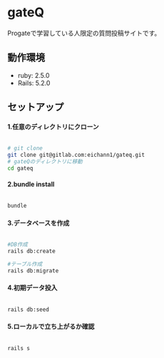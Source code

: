 # gateQ
Progateで学習している人限定の質問投稿サイトです。


## 動作環境

- ruby: 2.5.0
- Rails: 5.2.0

## セットアップ

#### 1.任意のディレクトリにクローン

```bash

# git clone
git clone git@gitlab.com:eichann1/gateq.git
# gateQのディレクトリに移動
cd gateq

```

#### 2.bundle install

```bash

bundle

```

#### 3.データベースを作成

```bash

#DB作成
rails db:create

#テーブル作成
rails db:migrate

```

#### 4.初期データ投入

```bash

rails db:seed

```

#### 5.ローカルで立ち上がるか確認

```bash

rails s

```
